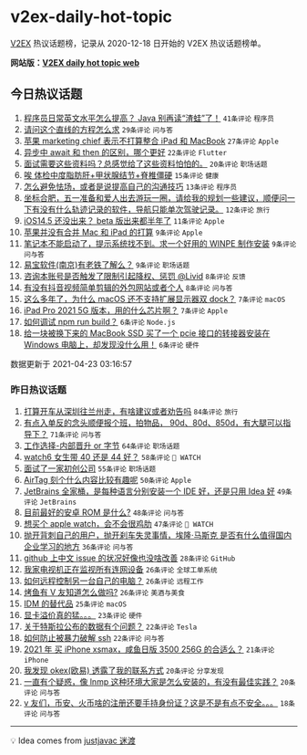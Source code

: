# v2ex-daily-hot-topic

[V2EX](https://www.v2ex.com/) 热议话题榜，记录从 2020-12-18 日开始的 V2EX 热议话题榜单。

**网站版：[V2EX daily hot topic web](https://boojack.github.io/v2ex-daily-hot-topic-web/)**

## 今日热议话题

<!-- TODAY BEGIN -->

1. [程序员日常英文水平怎么提高？ Java 别再读“渣蛙”了！](https://www.v2ex.com/t/772621) `41条评论` `程序员`
1. [请问这个直线的方程怎么求](https://www.v2ex.com/t/772618) `29条评论` `问与答`
1. [苹果 marketing chief 表示不打算整合 iPad 和 MacBook](https://www.v2ex.com/t/772612) `27条评论` `Apple`
1. [异步中 await 和 then 的区别，哪个更好](https://www.v2ex.com/t/772610) `22条评论` `Flutter`
1. [面试需要这些资料吗？总感觉给了这些资料怕怕的。](https://www.v2ex.com/t/772632) `20条评论` `职场话题`
1. [唉 体检中度脂肪肝+甲状腺结节+脊椎僵硬](https://www.v2ex.com/t/772614) `15条评论` `健康`
1. [怎么避免怯场，或者是说提高自己的沟通技巧](https://www.v2ex.com/t/772652) `13条评论` `程序员`
1. [坐标合肥，五一准备和爱人出去游玩一圈，请给我的规划一些建议，顺便问一下有没有什么轨迹记录的软件，导航只能单次驾驶记录。](https://www.v2ex.com/t/772638) `12条评论` `旅行`
1. [iOS14.5 还没出来？ beta 版出来都半年了](https://www.v2ex.com/t/772617) `11条评论` `Apple`
1. [苹果并没有合并 Mac 和 iPad 的打算](https://www.v2ex.com/t/772624) `9条评论` `Apple`
1. [笔记本不能启动了，提示系统找不到。求一个好用的 WINPE 制作安装](https://www.v2ex.com/t/772611) `9条评论` `问与答`
1. [易宝软件(南京)有老铁了解么？](https://www.v2ex.com/t/772609) `9条评论` `职场话题`
1. [咨询本账号是否触发了限制引起降权、惩罚 @Livid](https://www.v2ex.com/t/772633) `8条评论` `反馈`
1. [有没有抖音视频简单剪辑的外包网站或者个人](https://www.v2ex.com/t/772607) `8条评论` `问与答`
1. [这么多年了，为什么 macOS 还不支持扩展显示器双 dock？](https://www.v2ex.com/t/772636) `7条评论` `macOS`
1. [iPad Pro 2021 5G 版本，用的什么芯片啊？](https://www.v2ex.com/t/772615) `7条评论` `Apple`
1. [如何调试 npm run build？](https://www.v2ex.com/t/772639) `6条评论` `Node.js`
1. [给一块被换下来的 MacBook SSD 买了一个 pcie 接口的转接器安装在 Windows 电脑上，却发现没什么用！](https://www.v2ex.com/t/772623) `6条评论` `硬件`

数据更新于 2021-04-23 03:16:57

<!-- TODAY END -->

### 昨日热议话题

<!-- YESTERDAY BEGIN -->

1. [打算开车从深圳往兰州走，有啥建议或者劝告吗](https://www.v2ex.com/t/772419) `84条评论` `旅行`
1. [有点入单反的念头顺便报个班，拍物品， 90d、80d、850d，有大腿可以指导下？](https://www.v2ex.com/t/772355) `71条评论` `问与答`
1. [工作选择-内部晋升 or 字节](https://www.v2ex.com/t/772369) `64条评论` `职场话题`
1. [watch6 女生带 40 还是 44 好？](https://www.v2ex.com/t/772358) `58条评论` ` WATCH`
1. [面试了一家初创公司](https://www.v2ex.com/t/772415) `55条评论` `职场话题`
1. [AirTag 刻个什么内容比较有趣呢](https://www.v2ex.com/t/772364) `50条评论` `Apple`
1. [JetBrains 全家桶，是每种语言分别安装一个 IDE 好，还是只用 Idea 好](https://www.v2ex.com/t/772380) `49条评论` `JetBrains`
1. [目前最好的安卓 ROM 是什么?](https://www.v2ex.com/t/772488) `48条评论` `问与答`
1. [想买个 apple watch，会不会很鸡肋](https://www.v2ex.com/t/772465) `47条评论` ` WATCH`
1. [抛开背刺自己的用户，抛开刹车失灵事情，埃隆·马斯克 是否有什么值得国内企业学习的地方](https://www.v2ex.com/t/772346) `36条评论` `问与答`
1. [github 上中文 issue 的状况好像也没啥改善](https://www.v2ex.com/t/772490) `28条评论` `GitHub`
1. [我家电视机正在监视所有连网设备](https://www.v2ex.com/t/772523) `26条评论` `全球工单系统`
1. [如何远程控制另一台自己的电脑？](https://www.v2ex.com/t/772466) `26条评论` `远程工作`
1. [烤鱼有 V 友知道怎么做吗?](https://www.v2ex.com/t/772343) `26条评论` `美酒与美食`
1. [IDM 的替代品](https://www.v2ex.com/t/772562) `25条评论` `macOS`
1. [显卡溢价真的猛。。。](https://www.v2ex.com/t/772435) `23条评论` `硬件`
1. [关于特斯拉公布的数据有个问题？](https://www.v2ex.com/t/772539) `22条评论` `Tesla`
1. [如何防止被暴力破解 ssh](https://www.v2ex.com/t/772486) `22条评论` `问与答`
1. [2021 年 买 iPhone xsmax，咸鱼日版 3500 256G 的合适么？](https://www.v2ex.com/t/772530) `21条评论` `iPhone`
1. [我发现 okex(欧易) 透露了我的联系方式](https://www.v2ex.com/t/772352) `20条评论` `分享发现`
1. [一直有个疑惑，像 lnmp 这种环境大家是怎么安装的，有没有最佳实践？](https://www.v2ex.com/t/772341) `20条评论` `问与答`
1. [v 友们，币安、火币啥的注册还要手持身份证？这是不是有点不安全。。。](https://www.v2ex.com/t/772432) `18条评论` `问与答`

<!-- YESTERDAY END -->

---

💡 Idea comes from [justjavac 迷渡](https://github.com/justjavac/)
